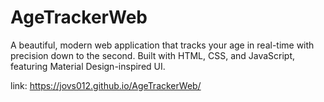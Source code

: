 # AgeTrackerWeb
A beautiful, modern web application that tracks your age in real-time with precision down to the second. Built with HTML, CSS, and JavaScript, featuring Material Design-inspired UI.

link: https://jovs012.github.io/AgeTrackerWeb/
